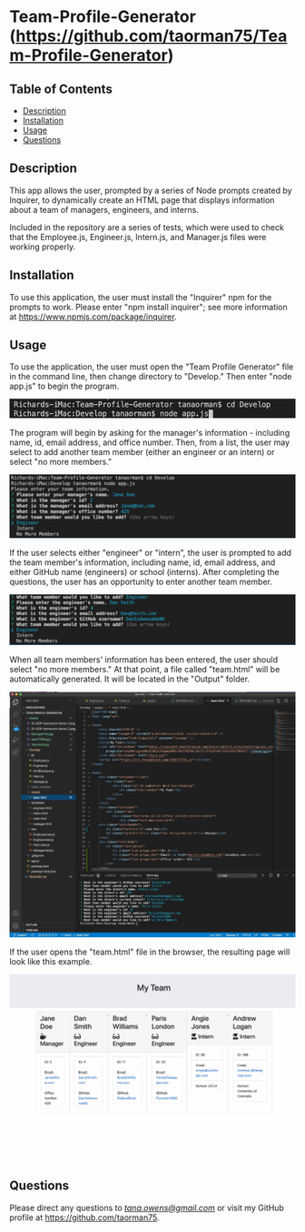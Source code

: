 # Team-Profile-Generator (https://github.com/taorman75/Team-Profile-Generator)

## Table of Contents
* [Description](#description)
* [Installation](#installation)
* [Usage](#usage)
* [Questions](#questions)

## Description

This app allows the user, prompted by a series of Node prompts created by Inquirer, to dynamically create an HTML page that displays information about a team of managers, engineers, and interns.

Included in the repository are a series of tests, which were used to check that the Employee.js, Engineer.js, Intern.js, and Manager.js files were working properly.

## Installation

To use this application, the user must install the "Inquirer" npm for the prompts to work. Please enter "npm install inquirer"; see more information at https://www.npmjs.com/package/inquirer.

## Usage

To use the application, the user must open the "Team Profile Generator" file in the command line, then change directory to "Develop." Then enter "node app.js" to begin the program.

![run Team Generator screen shot](https://github.com/taorman75/Team-Profile-Generator/blob/master/Assets/openTGfile.jpg)

The program will begin by asking for the manager's information - including name, id, email address, and office number. Then, from a list, the user may select to add another team member (either an engineer or an intern) or select "no more members."

![manager info screen shot](https://github.com/taorman75/Team-Profile-Generator/blob/master/Assets/ManagerInfo.jpg)

If the user selects either "engineer" or "intern", the user is prompted to add the team member's information, including name, id, email address, and either GitHub name (engineers) or school (interns). After completing the questions, the user has an opportunity to enter another team member.

![team info screen shot](https://github.com/taorman75/Team-Profile-Generator/blob/master/Assets/TeamAdd.jpg)

When all team members' information has been entered, the user should select "no more members." At that point, a file called "team.html" will be automatically generated. It will be located in the "Output" folder.

![team html screen shot](https://github.com/taorman75/Team-Profile-Generator/blob/master/Assets/teamHTML.jpg)

If the user opens the "team.html" file in the browser, the resulting page will look like this example.

![browser screen shot](https://github.com/taorman75/Team-Profile-Generator/blob/master/Assets/TeamPage.jpg)

## Questions

Please direct any questions to *tana.owens@gmail.com* or visit my GitHub profile at https://github.com/taorman75.